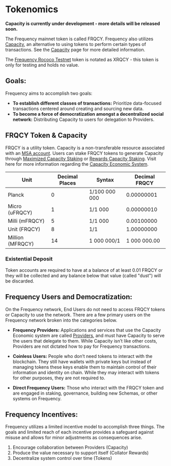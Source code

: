 # Tokenomics

**Capacity is currently under development - more details will be released soon.**

The Frequency mainnet token is called FRQCY.
Frequency also utilizes [Capacity](#capacity), an alternative to using tokens to perform certain types of transactions.
See the [Capacity](Capacity.md) page for more detailed information.

The [Frequency Rococo Testnet](../Networks/Overview.md) token is notated as XRQCY - this token is only for testing and holds no value.

## Goals:

Frequency aims to accomplish two goals:

* **To establish different classes of transactions:** Prioritize data-focused transactions centered around creating and sourcing new data.
* **To become a force of democratization amongst a decentralized social network:** Distributing Capacity to users for delegation to Providers.

## FRQCY Token & Capacity

FRQCY is a utility token. Capacity is a non-transferable resource associated with an [MSA account](#2-message-source-account-msa).
Users can stake FRQCY tokens to generate Capacity through [Maximized Capacity Staking](#2-maximized-capacity-staking-for-applications-and-services) or [Rewards Capacity Staking](#1-rewards-capacity-staking-for-users).
Visit here for more information regarding the [Capacity Economic System](Capacity.md).

| Unit   | Decimal Places | Syntax        | Decimal FRQCY |
| -----  | -------------- | ------------- | ------------- |
| Planck | 0	   	      | 1/100 000 000 | 0.00000001    |
| Micro (uFRQCY) | 1    	| 1/1 000		  | 0.00000010    |
| Milli (mFRQCY) | 5   	   | 1/1 000		  | 0.00100000    |
| Unit (FRQCY)   | 8   	   | 1/1			  | 1.00000000    |
| Million (MFRQCY) | 14		| 1 000 000/1	  | 1 000 000.00  |

### Existential Deposit

Token accounts are required to have at a balance of at least 0.01 FRQCY or they will be collected and any balance below that value (called "dust") will be discarded.

## Frequency Users and Democratization:

On the Frequency network, End Users do not need to access FRQCY tokens or Capacity to use the network.
There are a few primary users on the Frequency network broken into the categories below.

* **Frequency Providers:**
Applications and services that use the Capacity Economic system are called [Providers](#provider), and must have Capacity to serve the users that delegate to them.
While Capacity isn’t like other costs, Providers are not dictated how to pay for Frequency transactions.

* **Coinless Users:**
People who don’t need tokens to interact with the blockchain.
They still have wallets with private keys but instead of managing tokens these keys enable them to maintain control of their information and identity on chain.
While they may interact with tokens for other purposes, they are not required to.

* **Direct Frequency Users:**
Those who interact with the FRQCY token and are engaged in staking, governance, building new Schemas, or other systems on Frequency.


## Frequency Incentives:
Frequency utilizes a limited incentive model to accomplish three things.
The goals and limited reach of each incentive provides a safeguard against misuse and allows for minor adjustments as consequences arise.

1. Encourage collaboration between Providers (Capacity)
2. Produce the value necessary to support itself (Collator Rewards)
3. Decentralize system control over time (Tokens)
